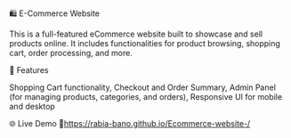 🛍️ E-Commerce Website

This is a full-featured eCommerce website built to showcase and sell products online. It includes functionalities for product browsing, shopping cart, order processing, and more.

🚀 Features

Shopping Cart functionality,
Checkout and Order Summary,
Admin Panel (for managing products, categories, and orders),
Responsive UI for mobile and desktop

🌐 Live Demo
🔗https://rabia-bano.github.io/Ecommerce-website-/
